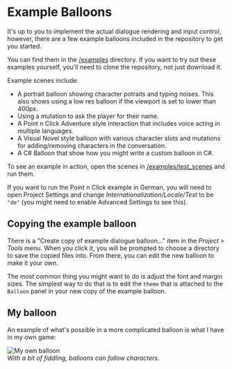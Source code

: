 # Example Balloons

It's up to you to implement the actual dialogue rendering and input control, however, there are a few example balloons included in the repository to get you started.

You can find them in the [/examples](../examples) directory. If you want to try out these examples yourself, you'll need to clone the repository, not just download it.

Example scenes include:

- A portrait balloon showing character potraits and typing noises. This also shows using a low res balloon if the viewport is set to lower than 400px.
- Using a mutation to ask the player for their name.
- A Point n Click Adventure style interaction that includes voice acting in multiple languages.
- A Visual Novel style balloon with various character slots and mutations for adding/removing characters in the conversation.
- A C# Balloon that show how you might write a custom balloon in C#.

To see an example in action, open the scenes in [/examples/test_scenes](../examples/test_scenes/) and run them.

If you want to run the Point n Click example in German, you will need to open Project Settings and change _Internationalization/Locale/Test_ to be `"de"` (you might need to enable Advanced Settings to see this).

## Copying the example balloon

There is a "Create copy of example dialogue balloon..." item in the _Project > Tools_ menu. When you click it, you will be prompted to choose a directory to save the copied files into. From there, you can edit the new balloon to make it your own.

The most common thing you might want to do is adjust the font and margin sizes. The simplest way to do that is to edit the `theme` that is attached to the `Balloon` panel in your new copy of the example balloon.

## My balloon

An example of what's possible in a more complicated balloon is what I have in my own game:

![My own balloon](real-example.jpg)  
_With a bit of fiddling, balloons can follow characters._
